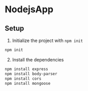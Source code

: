 # NodejsApp

## Setup

1. Initialize the project with `npm init`

```bash
npm init
```

2. Install the dependencies

```bash
npm install express
npm install body-parser
npm install cors
npm install mongoose
```


